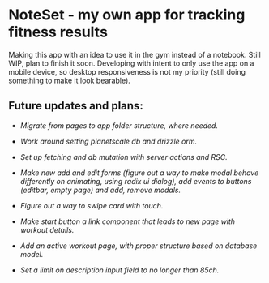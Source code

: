 # NoteSet - my own app for tracking fitness results

Making this app with an idea to use it in the gym instead of a notebook. Still WIP, plan to finish it soon. 
Developing with intent to only use the app on a mobile device, so desktop responsiveness is not my priority (still doing something to make it look bearable).

## Future updates and plans:

- _Migrate from pages to app folder structure, where needed._
- _Work around setting planetscale db and drizzle orm._
- _Set up fetching and db mutation with server actions and RSC._

- _Make new add and edit forms (figure out a way to make modal behave differently on animating, using radix ui dialog), add events to buttons (editbar, empty page) and add, remove modals._

- _Figure out a way to swipe card with touch._
- _Make start button a link component that leads to new page with workout details._
- _Add an active workout page, with proper structure based on database model._
- _Set a limit on description input field to no longer than 85ch._

